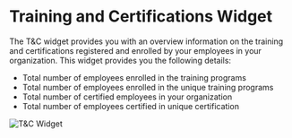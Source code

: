 # Training and Certifications Widget

The T\&C widget provides you with an overview information on the training and certifications registered and enrolled by your employees in your organization. This widget provides you the following details:

* Total number of employees enrolled in the training programs
* Total number of employees enrolled in the unique training programs
* Total number of certified employees in your organization
* Total number of employees certified in unique certification

![T\&C Widget](https://files.gitbook.com/v0/b/gitbook-28427.appspot.com/o/assets%2F-MgAESFs0H7zYsmTgcOZ%2F-MgkyM0TSC0-Liz1\_7dc%2F-Mgl03rd6pOfxKdgDdA3%2FT%26C%20Widget.png?alt=media\&token=9e1f3357-a1f1-4c71-bdfa-970da07f18a3)

